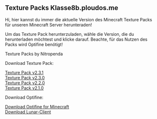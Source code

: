 ## Texture Packs Klasse8b.ploudos.me

Hi, hier kannst du immer die aktuelle Version des Minecraft Texture Packs für unseren Minecraft Server herunteraden!

Um das Texture Pack herunterzuladen, wähle die Version, die du herunterladen möchtest und klicke darauf. Beachte, für das Nutzen des Packs wird Optifine benötigt!


Texture Packs by Nitropenda

Download Texture Pack:

[Texture Pack v2.3.1]()     
[Texture Pack v2.3.0]()                         
[Texture Pack v2.2.0]()                          
[Texture Pack v2.1.0]()                         
                        
Download Optifine:

[Download Optifine for Minecraft](https://optifine.net/downloads)             
[Download Lunar-Client](https://www.lunarclient.com/download/)
